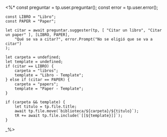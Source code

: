 <%*
    const preguntar = tp.user.preguntar();
    const error = tp.user.error();    

    const LIBRO = "Libro";
    const PAPER = "Paper";

    let citar = await preguntar.suggester(tp, [ "Citar un libro", "Citar un paper" ], [LIBRO, PAPER],
		"Qué se va a citar?", error.Prompt("No se eligió que se va a citar")
	);
    
    let carpeta = undefined;
    let template = undefined;
    if (citar == LIBRO) {
        carpeta = "libros";
        template = "Libro - Template"; 
    } else if (citar == PAPER) {
        carpeta = "papers";
        template = "Paper - Template";
    }

    if (carpeta && template) {
        let titulo = tp.file.title;
        await tp.file.move(`biblioteca/${carpeta}/${titulo}`);
        tR += await tp.file.include(`[[${template}]]`);
    }
_%>